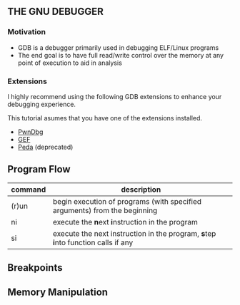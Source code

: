 ## THE GNU DEBUGGER

### Motivation

- GDB is a debugger primarily used in debugging ELF/Linux programs
- The end goal is to have full read/write control over the memory at any point of execution to aid in analysis

### Extensions

I highly recommend using the following GDB extensions to enhance your debugging experience.

This tutorial asumes that you have one of the extensions installed.

- [PwnDbg](https://github.com/pwndbg/pwndbg)
- [GEF](https://github.com/bata24/gef)
- [Peda](https://github.com/longld/peda) (deprecated)

## Program Flow

| command | description |
| --- | --- |
| (r)un <args> | begin execution of programs (with specified arguments) from the beginning |
| ni | execute the **n**ext **i**nstruction in the program |
| si | execute the next instruction in the program, **s**tep **i**nto function calls if any |

## Breakpoints

## Memory Manipulation
